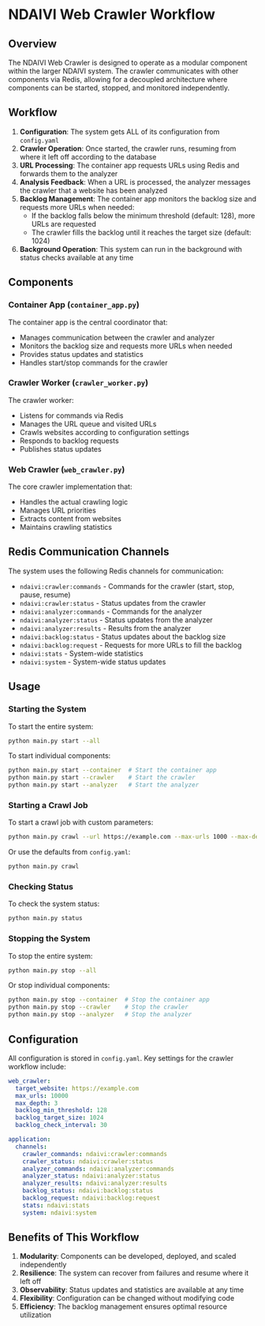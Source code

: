 # NDAIVI Web Crawler Workflow

## Overview

The NDAIVI Web Crawler is designed to operate as a modular component within the larger NDAIVI system. The crawler communicates with other components via Redis, allowing for a decoupled architecture where components can be started, stopped, and monitored independently.

## Workflow

1. **Configuration**: The system gets ALL of its configuration from `config.yaml`
2. **Crawler Operation**: Once started, the crawler runs, resuming from where it left off according to the database
3. **URL Processing**: The container app requests URLs using Redis and forwards them to the analyzer
4. **Analysis Feedback**: When a URL is processed, the analyzer messages the crawler that a website has been analyzed
5. **Backlog Management**: The container app monitors the backlog size and requests more URLs when needed:
   - If the backlog falls below the minimum threshold (default: 128), more URLs are requested
   - The crawler fills the backlog until it reaches the target size (default: 1024)
6. **Background Operation**: This system can run in the background with status checks available at any time

## Components

### Container App (`container_app.py`)

The container app is the central coordinator that:
- Manages communication between the crawler and analyzer
- Monitors the backlog size and requests more URLs when needed
- Provides status updates and statistics
- Handles start/stop commands for the crawler

### Crawler Worker (`crawler_worker.py`)

The crawler worker:
- Listens for commands via Redis
- Manages the URL queue and visited URLs
- Crawls websites according to configuration settings
- Responds to backlog requests
- Publishes status updates

### Web Crawler (`web_crawler.py`)

The core crawler implementation that:
- Handles the actual crawling logic
- Manages URL priorities
- Extracts content from websites
- Maintains crawling statistics

## Redis Communication Channels

The system uses the following Redis channels for communication:

- `ndaivi:crawler:commands` - Commands for the crawler (start, stop, pause, resume)
- `ndaivi:crawler:status` - Status updates from the crawler
- `ndaivi:analyzer:commands` - Commands for the analyzer
- `ndaivi:analyzer:status` - Status updates from the analyzer
- `ndaivi:analyzer:results` - Results from the analyzer
- `ndaivi:backlog:status` - Status updates about the backlog size
- `ndaivi:backlog:request` - Requests for more URLs to fill the backlog
- `ndaivi:stats` - System-wide statistics
- `ndaivi:system` - System-wide status updates

## Usage

### Starting the System

To start the entire system:

```bash
python main.py start --all
```

To start individual components:

```bash
python main.py start --container  # Start the container app
python main.py start --crawler    # Start the crawler
python main.py start --analyzer   # Start the analyzer
```

### Starting a Crawl Job

To start a crawl job with custom parameters:

```bash
python main.py crawl --url https://example.com --max-urls 1000 --max-depth 3
```

Or use the defaults from `config.yaml`:

```bash
python main.py crawl
```

### Checking Status

To check the system status:

```bash
python main.py status
```

### Stopping the System

To stop the entire system:

```bash
python main.py stop --all
```

Or stop individual components:

```bash
python main.py stop --container  # Stop the container app
python main.py stop --crawler    # Stop the crawler
python main.py stop --analyzer   # Stop the analyzer
```

## Configuration

All configuration is stored in `config.yaml`. Key settings for the crawler workflow include:

```yaml
web_crawler:
  target_website: https://example.com
  max_urls: 10000
  max_depth: 3
  backlog_min_threshold: 128
  backlog_target_size: 1024
  backlog_check_interval: 30

application:
  channels:
    crawler_commands: ndaivi:crawler:commands
    crawler_status: ndaivi:crawler:status
    analyzer_commands: ndaivi:analyzer:commands
    analyzer_status: ndaivi:analyzer:status
    analyzer_results: ndaivi:analyzer:results
    backlog_status: ndaivi:backlog:status
    backlog_request: ndaivi:backlog:request
    stats: ndaivi:stats
    system: ndaivi:system
```

## Benefits of This Workflow

1. **Modularity**: Components can be developed, deployed, and scaled independently
2. **Resilience**: The system can recover from failures and resume where it left off
3. **Observability**: Status updates and statistics are available at any time
4. **Flexibility**: Configuration can be changed without modifying code
5. **Efficiency**: The backlog management ensures optimal resource utilization
